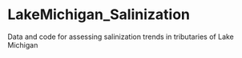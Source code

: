 # LakeMichigan_Salinization
Data and code for assessing salinization trends in tributaries of Lake Michigan
